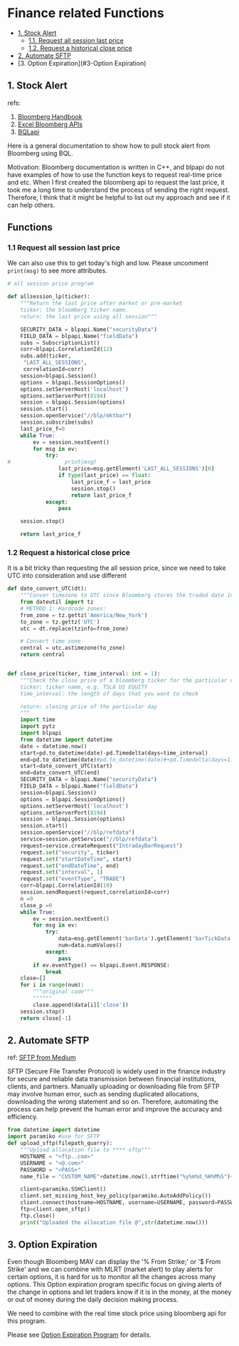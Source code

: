 # Finance related Functions
- [1. Stock Alert](#1-Stock-Alert)
    - [1.1. Request all session last price](#11-Request-all-session-last-price)
    - [1.2. Request a historical close price](#12-Request-a-historical-close-price)
- [2. Automate SFTP](#2-Automate-SFTP)
- [3. Option Expiration](#3-Option Expiration)


## 1. Stock Alert
refs: 
1. [Bloomberg Handbook](https://github.com/fahygao/Finance-related-functions/blob/main/blpapi-developers-guide-1.38.pdf)
2. [Excel Bloomberg APIs](https://github.com/fahygao/Finance-related-functions/blob/main/BQL%20for%20AIM%20(1)%20(3)%20(1).xlsx)
3. [BQLapi](https://github.com/fahygao/Finance-related-functions/blob/main/Current%20Day%20AIM%20Holdings%20RMON_add%20(2).docx)

Here is a general documentation to show how to pull stock alert from Bloomberg using BQL. 

Motivation: Bloomberg documentation is written in C++, and blpapi do not have examples of how to use the function keys to request real-time price and etc. When I first created the bloomberg api to request the last price, it took me a long time to understand the process of sending the right request. Therefore, I think that it might be helpful to list out my approach and see if it can help others.


Functions
---

### 1.1 Request all session last price
We can also use this to get today's high and low. Please uncomment ```print(msg)``` to see more attributes.

``` Python 
# all session price program

def allsession_lp(ticker):
    """Return the last price after market or pre-market
    ticker: the bloomberg ticker name. 
    return: the last price using all session"""

    SECURITY_DATA = blpapi.Name("securityData")
    FIELD_DATA = blpapi.Name("fieldData")
    subs = SubscriptionList()
    corr=blpapi.CorrelationId(12)
    subs.add(ticker,
     "LAST_ALL_SESSIONS",
     correlationId=corr)
    session=blpapi.Session()
    options = blpapi.SessionOptions()
    options.setServerHost('localhost')
    options.setServerPort(8194)
    session = blpapi.Session(options)
    session.start()
    session.openService("//blp/mktbar")
    session.subscribe(subs)
    last_price_f=0
    while True:
        ev = session.nextEvent()
        for msg in ev:
            try:
#                 print(msg)
                last_price=msg.getElement('LAST_ALL_SESSIONS')[0]
                if type(last_price) == float:
                    last_price_f = last_price
                    session.stop()
                    return last_price_f
            except:
                pass

    session.stop()

    return last_price_f
```

### 1.2 Request a historical close price
It is a bit tricky than requesting the all session price, since we need to take UTC into consideration and use different 

``` Python 
def date_convert_UTC(dt):
    """Conver timezone to UTC since Bloomberg stores the traded date in UTC"""
    from dateutil import tz
    # METHOD 1: Hardcode zones:
    from_zone = tz.gettz('America/New_York')
    to_zone = tz.gettz('UTC')
    utc = dt.replace(tzinfo=from_zone)

    # Convert time zone
    central = utc.astimezone(to_zone)
    return central


def close_price(ticker, time_interval: int = 1):
    """Check the close price of a bloomberg ticker for the particular day
    ticker: ticker name, e.g. TSLA US EQUITY
    time_interval: the length of days that you want to check 

    return: closing price of the particular day 
    """
    import time 
    import pytz
    import blpapi
    from datetime import datetime
    date = datetime.now()
    start=pd.to_datetime(date)-pd.Timedelta(days=time_interval)
    end=pd.to_datetime(date)#pd.to_datetime(date)#+pd.Timedelta(days=1)
    start=date_convert_UTC(start)
    end=date_convert_UTC(end)
    SECURITY_DATA = blpapi.Name("securityData")
    FIELD_DATA = blpapi.Name("fieldData")
    session=blpapi.Session()
    options = blpapi.SessionOptions()
    options.setServerHost('localhost')
    options.setServerPort(8194)
    session = blpapi.Session(options)
    session.start()
    session.openService("//blp/refdata")
    service=session.getService("//blp/refdata")
    request=service.createRequest("IntradayBarRequest")
    request.set("security", ticker)
    request.set("startDateTime", start)
    request.set("endDateTime", end)
    request.set("interval", 1)
    request.set("eventType", "TRADE")
    corr=blpapi.CorrelationId(10)
    session.sendRequest(request,correlationId=corr)
    n =0
    close_p =0
    while True:
        ev = session.nextEvent()
        for msg in ev:
            try:
                data=msg.getElement('barData').getElement('barTickData')
                num=data.numValues()
            except:
                pass
        if ev.eventType() == blpapi.Event.RESPONSE:
            break
    close=[]
    for i in range(num):
        """original code"""
        """"""
        close.append(data[i]['close'])
    session.stop()
    return close[-1]
```
## 2. Automate SFTP
ref: [SFTP from Medium](https://medium.com/@keagileageek/paramiko-how-to-ssh-and-file-transfers-with-python-75766179de73)

SFTP (Secure File Transfer Protocol) is widely used in the finance industry for secure and reliable data transmission between financial institutions, clients, and partners. Manually uploading or downloading file from SFTP may involve human error, such as sending duplicated allocations, downloading the wrong statement and so on. Therefore, automating the process can help prevent the human error and improve the accuracy and efficiency.

```Python  
from datetime import datetime 
import paramiko #use for SFTP
def upload_sftp(filepath_quarry):
    """Upload allocation file to **** sftp"""
    HOSTNAME = "<ftp..com>"
    USERNAME = "<@.com>"
    PASSWORD = "<PASS>"
    name_file = "CUSTOM_NAME"+datetime.now().strftime("%y%m%d_%H%M%S")+".xlsx"

    client=paramiko.SSHClient()
    client.set_missing_host_key_policy(paramiko.AutoAddPolicy())
    client.connect(hostname=HOSTNAME, username=USERNAME, password=PASSWORD,allow_agent=False,look_for_keys=False)
    ftp=client.open_sftp()
    ftp.close()
    print("Uploaded the allocation file @",str(datetime.now()))
```

## 3. Option Expiration

Even though Bloomberg MAV can display the '% From Strike;' or '$ From Strike' and we can combine with MLRT (market alert) to play alerts for certain options, it is hard for us to monitor all the changes across many options. This Option expiration program specific focus on giving alerts of the change in options and let traders know if it is in the money, at the money or out of money during the daily decision making process.

We need to combine with the real time stock price using bloomberg api for this program.

Please see [Option Expiration Program](https://github.com/fahygao/Finance-related-functions/blob/main/Option_expiration_v2.ipynb) for details. 


